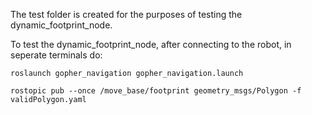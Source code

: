 The test folder is created for the purposes of testing the dynamic_footprint_node.

To test the dynamic_footprint_node, after connecting to the robot, in seperate terminals do:

```
roslaunch gopher_navigation gopher_navigation.launch
```
```
rostopic pub --once /move_base/footprint geometry_msgs/Polygon -f validPolygon.yaml
```